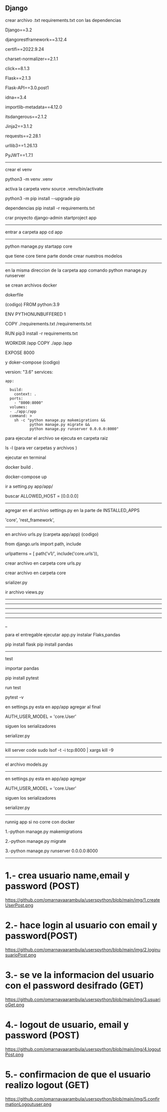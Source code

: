## Django

crear archivo .txt
requirements.txt
con las dependencias


Django==3.2

djangorestframework==3.12.4

certifi==2022.9.24

charset-normalizer==2.1.1

click==8.1.3

Flask==2.1.3

Flask-API==3.0.post1

idna==3.4

importlib-metadata==4.12.0

itsdangerous==2.1.2

Jinja2==3.1.2

requests==2.28.1

urllib3==1.26.13


PyJWT==1.7.1

_________________________________

crear el venv


python3 -m venv .venv

activa la carpeta venv
source .venv/bin/activate


python3 -m pip install --upgrade pip

<!-- instala todos los requerimientos que se ocupan en el proyecto -->
dependencias
pip install -r requirements.txt

crar proyecto 
django-admin startproject app

________________________________________

entrar a carpeta app
cd app


_______
python manage.py startapp core

que tiene core
tiene parte donde crear nuestros modelos
___________________________

en la misma direccion de la carpeta app
comando
python manage.py runserver


se crean archivos docker

dokerfile


(codigo)
FROM python:3.9

ENV PYTHONUNBUFFERED 1

COPY ./requirements.txt /requirements.txt

RUN pip3 install -r requirements.txt

WORKDIR /app
COPY ./app /app

EXPOSE 8000


y doker-compose
(codigo)

version: "3.6"
services:
  
    app:
  
      build: 
        context: .
      ports:
        - "8000:8000"
      volumes:
      - ./app:/app
      command: >
        sh -c "python manage.py makemigrations &&
               python manage.py migrate &&
               python manage.py runserver 0.0.0.0:8000"


 
para ejecutar el archivo se ejecuta en carpeta raiz


ls -l (para ver carpetas y archivos )

ejecutar en terminal 

docker build .


docker-compose up



ir a setting.py
app/app/

buscar ALLOWED_HOST = [0.0.0.0]


__________________________________

agregar en el archivo settings.py
en la parte de INSTALLED_APPS 

'core',
'rest_framework',

____________________________________

en archivo urls.py (carpeta app/app)
(codigo)

from django.urls import path, include

urlpatterns = [
    path('v1/', include('core.urls')),

crear archivo en carpeta core 
urls.py


crear archivo en carpeta core

srializer.py

ir archivo views.py

______________________________
________________________
__________
________
______
_

para el entregable ejecutar app.py
instalar Flaks,pandas

pip install flask
pip install pandas


____________

test

importar pandas

pip install pytest

run test

pytest -v

en settings.py esta en app/app
agregar al final

AUTH_USER_MODEL = 'core.User'

siguen los serializadores

serializer.py

_________________

kill server code 
sudo lsof -t -i tcp:8000 | xargs kill -9

__________________________________
el archivo models.py

________
en settings.py esta en app/app
agregar 

AUTH_USER_MODEL = 'core.User'

siguen los serializadores

serializer.py

_________________

runnig app si no corre con docker

1.-python manage.py makemigrations 

2.-python manage.py migrate 

3.-python manage.py runserver 0.0.0.0:8000


_____________________________




# 1.- crea usuario name,email y password (POST)

https://github.com/omarnavaarambula/userspython/blob/main/img/1.createUserPost.png

# 2.- hace login al usuario con email y password(POST)

https://github.com/omarnavaarambula/userspython/blob/main/img/2.loginusuarioPost.png

# 3.- se ve la informacion del usuario con el password desifrado (GET)

https://github.com/omarnavaarambula/userspython/blob/main/img/3.usuarioGet.png

# 4.- logout de usuario, email y password (POST)

https://github.com/omarnavaarambula/userspython/blob/main/img/4.logoutPost.png

# 5.- confirmacion de que el usuario realizo logout (GET)
https://github.com/omarnavaarambula/userspython/blob/main/img/5.confirmationLogoutuser.png


